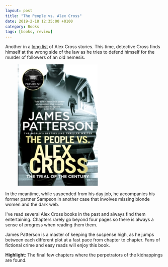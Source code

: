 ```yaml
---
layout: post
title: "The People vs. Alex Cross"
date: 2019-2-18 12:35:00 +0100
category: Books
tags: [books, review]
---
```


Another in a [long list][crossbiblio] of Alex Cross stories. This time, detective Cross finds himself at the wrong side of the law as he tries to defend himself for the murder of followers of an old nemesis.

<figure>
	<img src="/images/2019/2/alex-cross.png" width="254" />
</figure>

In the meantime, while suspended from his day job, he accompanies his former partner Sampson in another case that involves missing blonde women and the dark web.

I've read several Alex Cross books in the past and always find them entertaining. Chapters rarely go beyond four pages so there is always a sense of progress when reading them them. 

James Patterson is a master of keeping the suspense high, as he jumps between each different plot at a fast pace from chapter to chapter. Fans of fictional crime and easy reads will enjoy this book.

**Highlight**: The final few chapters where the perpetrators of the kidnappings are found.

[crossbiblio]:https://en.wikipedia.org/wiki/Alex_Cross_(novel_series)#Book_List